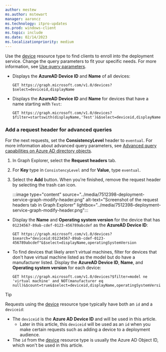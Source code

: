 ```yaml
---
author: mestew
ms.author: mstewart
manager: aaroncz
ms.technology: itpro-updates
ms.prod: windows-client
ms.topic: include
ms.date: 02/14/2023
ms.localizationpriority: medium
---
```

<!--This file is shared by deployment-service-drivers.md, deployment-service-expedited-updates.md, and the deployment-service-feature-updates.md articles. Headings may be driven by article context. 7512398 -->

Use the [device](/graph/api/resources/device) resource type to find clients to enroll into the deployment service. Change the query parameters to fit your specific needs. For more information, see [Use query parameters](/graph/query-parameters).

- Displays the **AzureAD Device ID** and **Name** of all devices:

   ```msgraph-interactive
  GET https://graph.microsoft.com/v1.0/devices?$select=deviceid,displayName
   ```

- Displays the **AzureAD Device ID** and **Name** for devices that have a name starting with `Test`:

   ```msgraph-interactive
  GET https://graph.microsoft.com/v1.0/devices?$filter=startswith(displayName,'Test')&$select=deviceid,displayName
   ```


### Add a request header for advanced queries

For the next requests, set the **ConsistencyLevel** header to `eventual`. For more information about advanced query parameters, see [Advanced query capabilities on Azure AD directory objects](/graph/aad-advanced-queries).

1. In Graph Explorer, select the **Request headers** tab.
1. For **Key** type in `ConsistencyLevel` and for **Value**, type `eventual`.
1. Select the **Add** button. When you're finished, remove the request header by selecting the trash can icon.

    :::image type="content" source="../media/7512398-deployment-service-graph-modify-header.png" alt-text="Screenshot of the request headers tab in Graph Explorer" lightbox="../media/7512398-deployment-service-graph-modify-header.png":::

- Display the **Name** and **Operating system version** for the device that has `01234567-89ab-cdef-0123-456789abcdef` as the **AzureAD Device ID**:

   ```msgraph-interactive
   GET https://graph.microsoft.com/v1.0/devices?$search="deviceid:01234567-89ab-cdef-0123-456789abcdef"&$select=displayName,operatingSystemVersion
   ```

- To find devices that likely aren't virtual machines, filter for devices that don't have virtual machine listed as the model but do have a manufacturer listed. Display the **AzureAD Device ID**, **Name**, and **Operating system version** for each device:

   ```msgraph-interactive
   GET https://graph.microsoft.com/v1.0/devices?$filter=model ne 'virtual machine' and NOT(manufacturer eq null)&$count=true&$select=deviceid,displayName,operatingSystemVersion
   ```

> [!Tip]
> Requests using the [device](/graph/api/resources/device) resource type typically have both an `id` and a `deviceid`:
> - The `deviceid` is the **Azure AD Device ID** and will be used in this article.
>    - Later in this article, this `deviceid` will be used as an `id` when you make certain requests such as adding a device to a deployment audience.
> - The `id` from the [device](/graph/api/resources/device) resource type is usually the Azure AD Object ID, which won't be used in this article.
